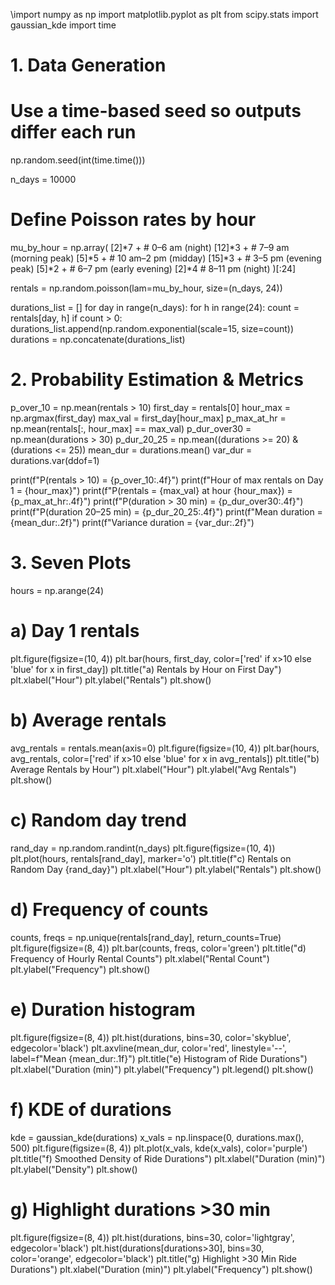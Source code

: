 \import numpy as np
import matplotlib.pyplot as plt
from scipy.stats import gaussian_kde
import time

# 1. Data Generation
# Use a time-based seed so outputs differ each run
np.random.seed(int(time.time()))

n_days = 10000

# Define Poisson rates by hour
mu_by_hour = np.array(
    [2]*7 +      # 0–6 am (night)
    [12]*3 +     # 7–9 am (morning peak)
    [5]*5 +      # 10 am–2 pm (midday)
    [15]*3 +     # 3–5 pm (evening peak)
    [5]*2 +      # 6–7 pm (early evening)
    [2]*4        # 8–11 pm (night)
)[:24]

rentals = np.random.poisson(lam=mu_by_hour, size=(n_days, 24))

durations_list = []
for day in range(n_days):
    for h in range(24):
        count = rentals[day, h]
        if count > 0:
            durations_list.append(np.random.exponential(scale=15, size=count))
durations = np.concatenate(durations_list)

# 2. Probability Estimation & Metrics
p_over_10    = np.mean(rentals > 10)
first_day    = rentals[0]
hour_max     = np.argmax(first_day)
max_val      = first_day[hour_max]
p_max_at_hr  = np.mean(rentals[:, hour_max] == max_val)
p_dur_over30 = np.mean(durations > 30)
p_dur_20_25  = np.mean((durations >= 20) & (durations <= 25))
mean_dur     = durations.mean()
var_dur      = durations.var(ddof=1)

print(f"P(rentals > 10) = {p_over_10:.4f}")
print(f"Hour of max rentals on Day 1 = {hour_max}")
print(f"P(rentals = {max_val} at hour {hour_max}) = {p_max_at_hr:.4f}")
print(f"P(duration > 30 min) = {p_dur_over30:.4f}")
print(f"P(duration 20–25 min) = {p_dur_20_25:.4f}")
print(f"Mean duration = {mean_dur:.2f}")
print(f"Variance duration = {var_dur:.2f}")

# 3. Seven Plots
hours = np.arange(24)

# a) Day 1 rentals
plt.figure(figsize=(10, 4))
plt.bar(hours, first_day, color=['red' if x>10 else 'blue' for x in first_day])
plt.title("a) Rentals by Hour on First Day")
plt.xlabel("Hour")
plt.ylabel("Rentals")
plt.show()

# b) Average rentals
avg_rentals = rentals.mean(axis=0)
plt.figure(figsize=(10, 4))
plt.bar(hours, avg_rentals, color=['red' if x>10 else 'blue' for x in avg_rentals])
plt.title("b) Average Rentals by Hour")
plt.xlabel("Hour")
plt.ylabel("Avg Rentals")
plt.show()

# c) Random day trend
rand_day = np.random.randint(n_days)
plt.figure(figsize=(10, 4))
plt.plot(hours, rentals[rand_day], marker='o')
plt.title(f"c) Rentals on Random Day {rand_day}")
plt.xlabel("Hour")
plt.ylabel("Rentals")
plt.show()

# d) Frequency of counts
counts, freqs = np.unique(rentals[rand_day], return_counts=True)
plt.figure(figsize=(8, 4))
plt.bar(counts, freqs, color='green')
plt.title("d) Frequency of Hourly Rental Counts")
plt.xlabel("Rental Count")
plt.ylabel("Frequency")
plt.show()

# e) Duration histogram
plt.figure(figsize=(8, 4))
plt.hist(durations, bins=30, color='skyblue', edgecolor='black')
plt.axvline(mean_dur, color='red', linestyle='--', label=f"Mean {mean_dur:.1f}")
plt.title("e) Histogram of Ride Durations")
plt.xlabel("Duration (min)")
plt.ylabel("Frequency")
plt.legend()
plt.show()

# f) KDE of durations
kde = gaussian_kde(durations)
x_vals = np.linspace(0, durations.max(), 500)
plt.figure(figsize=(8, 4))
plt.plot(x_vals, kde(x_vals), color='purple')
plt.title("f) Smoothed Density of Ride Durations")
plt.xlabel("Duration (min)")
plt.ylabel("Density")
plt.show()

# g) Highlight durations >30 min
plt.figure(figsize=(8, 4))
plt.hist(durations, bins=30, color='lightgray', edgecolor='black')
plt.hist(durations[durations>30], bins=30, color='orange', edgecolor='black')
plt.title("g) Highlight >30 Min Ride Durations")
plt.xlabel("Duration (min)")
plt.ylabel("Frequency")
plt.show()
